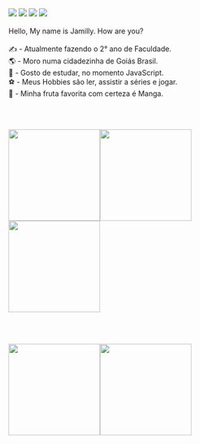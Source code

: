 <div>
<a href="https://www.instagram.com/sant.lim/" target="_blank"><img src="https://img.shields.io/badge/-Instagram-%23E4405F?style=for-the-badge&logo=instagram&logoColor=white" target="_blank"></a>
<a href = "jamillysantoslim@gmail.com"><img src="https://img.shields.io/badge/Gmail-D14836?style=for-the-badge&logo=gmail&logoColor=white" target="_blank"></a>
<a href="https://www.linkedin.com/in/jamilly-lima-1020304050jl/" target="_blank"><img src="https://img.shields.io/badge/-LinkedIn-%230077B5?style=for-the-badge&logo=linkedin&logoColor=white" target="_blank"></a>
<a href="https://www.youtube.com/channel/UCQ4je7Z7JpHKOQKczQK9_Zw" target="_blank"><img src="https://img.shields.io/badge/YouTube-FF0000?style=for-the-badge&logo=youtube&logoColor=white" target="_blank"></a>
</div>
<br>
Hello, My name is Jamilly. How are you?
<br><br>
✍️ - Atualmente fazendo o 2° ano de Faculdade.<br>
🌎 - Moro numa cidadezinha de Goiás Brasil.<br>
📗 - Gosto de estudar, no momento JavaScript.<br>
⚽ - Meus Hobbies são ler, assistir a séries e jogar.<br>
🥭 - Minha fruta favorita com certeza é Manga.

<br><br>

<img src="https://cdn.jsdelivr.net/gh/devicons/devicon/icons/html5/html5-original.svg" width="180" height="180" /><img src="https://cdn.jsdelivr.net/gh/devicons/devicon/icons/css3/css3-original.svg" width="180" height="180" /><img src="https://cdn.jsdelivr.net/gh/devicons/devicon/icons/javascript/javascript-original.svg" width="180" height="180" />

<br><br>

<div>
<a href="https://https://github.com/JamillySant">
<img height="180em" src="https://github-readme-stats.vercel.app/api/top-langs/?username=JamillySant&layout=compact&langs_count=7&theme=dracula"/><img height="180em" src="https://github-readme-stats.vercel.app/api?username=JamillySant&show_icons=true&theme=dracula&include_all_commits=true&count_private=true"/>
</div>
